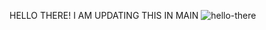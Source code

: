 HELLO THERE! I AM UPDATING THIS IN MAIN
![hello-there](https://github.com/user-attachments/assets/91680814-74c2-4ad0-842f-73d42ce2675f)
